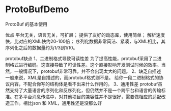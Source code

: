 # ProtoBufDemo
ProtoBuf 的基本使用

优点
平台无关，语言无关，可扩展；
提供了友好的动态库，使用简单；
解析速度快，比对应的XML快约20-100倍；
序列化数据非常简洁、紧凑，与XML相比，其序列化之后的数据量约为1/3到1/10。


protobuf缺点
1、二进制格式导致可读性差
为了提高性能，protobuf采用了二进制格式进行编码。这直接导致了可读性差。这个直接影响开发测试时候的效率。当然，一般情况下，protobuf非常可靠，并不会出现太大的问题。
2、缺乏自描述
一般来说，XML是自描述的，而protobuf格式则不是。 给你一段二进制格式的协议内容，不配合你写的结构体是看不出来什么作用的。
3、通用性差
protobuf虽然支持了大量语言的序列化和反序列化，但仍然并不是一个跨平台和语言的传输标准。在多平台消息传递中，对其他项目的兼容性并不是很好，需要做相应的适配改造工作。相比json 和 XML，通用性还是没那么好


